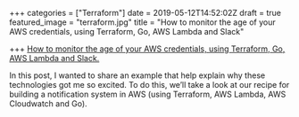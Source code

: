 +++
categories = ["Terraform"]
date = 2019-05-12T14:52:02Z
draft = true
featured_image = "terraform.jpg"
title = "How to monitor the age of your AWS credentials, using Terraform, Go, AWS Lambda and Slack"

+++
<a href="https://medium.com/empathyco/how-to-monitor-the-age-of-your-aws-credentials-using-terraform-go-aws-lambda-and-slack-a9cc0ad322a" target="_blank" rel="nofollow" title="home">How to monitor the age of your AWS credentials, using Terraform, Go, AWS Lambda and Slack.</a>

In this post, I wanted to share an example that help explain why these technologies got me so excited. To do this, we’ll take a look at our recipe for building a notification system in AWS (using Terraform, AWS Lambda, AWS Cloudwatch and Go).